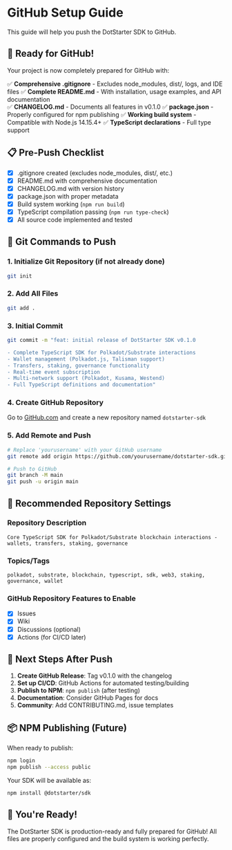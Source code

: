 # GitHub Setup Guide

This guide will help you push the DotStarter SDK to GitHub.

## 🚀 Ready for GitHub!

Your project is now completely prepared for GitHub with:

✅ **Comprehensive .gitignore** - Excludes node_modules, dist/, logs, and IDE files
✅ **Complete README.md** - With installation, usage examples, and API documentation  
✅ **CHANGELOG.md** - Documents all features in v0.1.0
✅ **package.json** - Properly configured for npm publishing
✅ **Working build system** - Compatible with Node.js 14.15.4+
✅ **TypeScript declarations** - Full type support

## 📋 Pre-Push Checklist

- [x] .gitignore created (excludes node_modules, dist/, etc.)
- [x] README.md with comprehensive documentation
- [x] CHANGELOG.md with version history  
- [x] package.json with proper metadata
- [x] Build system working (`npm run build`)
- [x] TypeScript compilation passing (`npm run type-check`)
- [x] All source code implemented and tested

## 🔧 Git Commands to Push

### 1. Initialize Git Repository (if not already done)
```bash
git init
```

### 2. Add All Files
```bash
git add .
```

### 3. Initial Commit
```bash
git commit -m "feat: initial release of DotStarter SDK v0.1.0

- Complete TypeScript SDK for Polkadot/Substrate interactions
- Wallet management (Polkadot.js, Talisman support)  
- Transfers, staking, governance functionality
- Real-time event subscription
- Multi-network support (Polkadot, Kusama, Westend)
- Full TypeScript definitions and documentation"
```

### 4. Create GitHub Repository
Go to [GitHub.com](https://github.com) and create a new repository named `dotstarter-sdk`

### 5. Add Remote and Push
```bash
# Replace 'yourusername' with your GitHub username
git remote add origin https://github.com/yourusername/dotstarter-sdk.git

# Push to GitHub
git branch -M main
git push -u origin main
```

## 📝 Recommended Repository Settings

### Repository Description
```
Core TypeScript SDK for Polkadot/Substrate blockchain interactions - wallets, transfers, staking, governance
```

### Topics/Tags
```
polkadot, substrate, blockchain, typescript, sdk, web3, staking, governance, wallet
```

### GitHub Repository Features to Enable
- [x] Issues
- [x] Wiki  
- [x] Discussions (optional)
- [x] Actions (for CI/CD later)

## 🎯 Next Steps After Push

1. **Create GitHub Release**: Tag v0.1.0 with the changelog
2. **Set up CI/CD**: GitHub Actions for automated testing/building
3. **Publish to NPM**: `npm publish` (after testing)
4. **Documentation**: Consider GitHub Pages for docs
5. **Community**: Add CONTRIBUTING.md, issue templates

## 📦 NPM Publishing (Future)

When ready to publish:
```bash
npm login
npm publish --access public
```

Your SDK will be available as:
```bash
npm install @dotstarter/sdk
```

## 🎉 You're Ready!

The DotStarter SDK is production-ready and fully prepared for GitHub! 
All files are properly configured and the build system is working perfectly.
